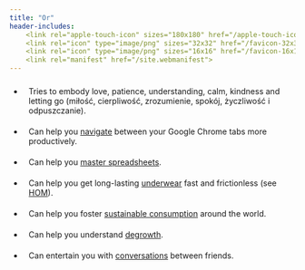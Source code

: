 ```yaml
---
title: "Or"
header-includes:
    <link rel="apple-touch-icon" sizes="180x180" href="/apple-touch-icon.png">
    <link rel="icon" type="image/png" sizes="32x32" href="/favicon-32x32.png">
    <link rel="icon" type="image/png" sizes="16x16" href="/favicon-16x16.png">
    <link rel="manifest" href="/site.webmanifest">
---
```


<style>
    li {
    padding: 10px;
    }
</style>

- Tries to embody love, patience, understanding, calm, kindness and letting go (miłość, cierpliwość, zrozumienie, spokój, życzliwość i odpuszczanie).
- Can help you [navigate](https://chrome.google.com/webstore/detail/switch-between-your-two-m/odhjcgnlbagjllfbilicalpigimhdcll) between your Google Chrome tabs more productively.
- Can help you [master spreadsheets](https://community.sheetgo.com).
- Can help you get long-lasting [underwear](https://justunderwear.de) fast and frictionless (see [HOM](https://hom.kaufen)).
- Can help you foster [sustainable consumption](https://scorai.net) around the world.
- Can help you understand [degrowth](https://degrowthaudiobook.wordpress.com/).
- Can entertain you with [conversations](https://philundrob.de) between friends.